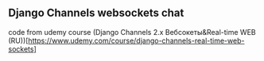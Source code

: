## Django Channels websockets chat
code from udemy course
(Django Channels 2.x Вебсокеты&Real-time WEB (RU))[https://www.udemy.com/course/django-channels-real-time-web-sockets]